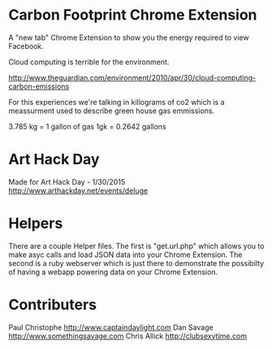 # Carbon Footprint Chrome Extension
A "new tab" Chrome Extension to show you the energy required to view Facebook.

Cloud computing is terrible for the environment.

http://www.theguardian.com/environment/2010/apr/30/cloud-computing-carbon-emissions

For this experiences we're talking in killograms of co2 which is a meassurment used to describe green house gas emmissions.

3.785 kg = 1 gallon of gas
1gk = 0.2642 gallons

# Art Hack Day
Made for Art Hack Day - 1/30/2015
http://www.arthackday.net/events/deluge

# Helpers
There are a couple Helper files. The first is "get.url.php" which allows you to make asyc calls and load JSON data into your Chrome Extension. The second is a ruby webserver which is just there to demonstrate the possibilty of having a webapp powering data on your Chrome Extension.

# Contributers
Paul Christophe		http://www.captaindaylight.com
Dan Savage 			http://www.somethingsavage.com
Chris Allick 		http://clubsexytime.com
